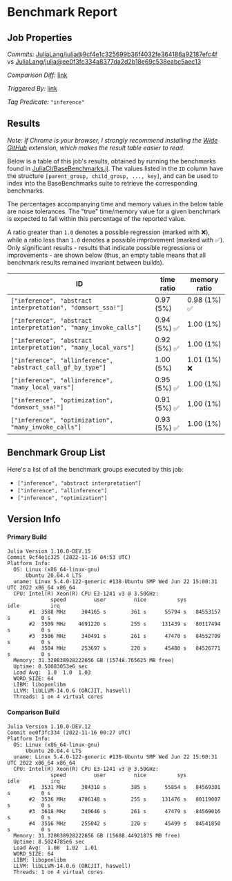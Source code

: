 # Benchmark Report

## Job Properties

*Commits:* [JuliaLang/julia@9cf4e1c325699b36f4032fe364186a92187efc4f](https://github.com/JuliaLang/julia/commit/9cf4e1c325699b36f4032fe364186a92187efc4f) vs [JuliaLang/julia@ee0f3fc334a8377da2d2b18e69c538eabc5aec13](https://github.com/JuliaLang/julia/commit/ee0f3fc334a8377da2d2b18e69c538eabc5aec13)

*Comparison Diff:* [link](https://github.com/JuliaLang/julia/compare/ee0f3fc334a8377da2d2b18e69c538eabc5aec13..9cf4e1c325699b36f4032fe364186a92187efc4f)

*Triggered By:* [link](https://github.com/JuliaLang/julia/pull/41199#issuecomment-1316344578)

*Tag Predicate:* `"inference"`

## Results

*Note: If Chrome is your browser, I strongly recommend installing the [Wide GitHub](https://chrome.google.com/webstore/detail/wide-github/kaalofacklcidaampbokdplbklpeldpj?hl=en)
extension, which makes the result table easier to read.*

Below is a table of this job's results, obtained by running the benchmarks found in
[JuliaCI/BaseBenchmarks.jl](https://github.com/JuliaCI/BaseBenchmarks.jl). The values
listed in the `ID` column have the structure `[parent_group, child_group, ..., key]`,
and can be used to index into the BaseBenchmarks suite to retrieve the corresponding
benchmarks.

The percentages accompanying time and memory values in the below table are noise tolerances. The "true"
time/memory value for a given benchmark is expected to fall within this percentage of the reported value.

A ratio greater than `1.0` denotes a possible regression (marked with :x:), while a ratio less
than `1.0` denotes a possible improvement (marked with :white_check_mark:). Only significant results - results
that indicate possible regressions or improvements - are shown below (thus, an empty table means that all
benchmark results remained invariant between builds).

| ID | time ratio | memory ratio |
|----|------------|--------------|
| `["inference", "abstract interpretation", "domsort_ssa!"]` | 0.97 (5%)  | 0.98 (1%) :white_check_mark: |
| `["inference", "abstract interpretation", "many_invoke_calls"]` | 0.94 (5%) :white_check_mark: | 1.00 (1%)  |
| `["inference", "abstract interpretation", "many_local_vars"]` | 0.92 (5%) :white_check_mark: | 1.00 (1%)  |
| `["inference", "allinference", "abstract_call_gf_by_type"]` | 1.00 (5%)  | 1.01 (1%) :x: |
| `["inference", "allinference", "many_local_vars"]` | 0.95 (5%) :white_check_mark: | 1.00 (1%)  |
| `["inference", "optimization", "domsort_ssa!"]` | 0.91 (5%) :white_check_mark: | 1.00 (1%)  |
| `["inference", "optimization", "many_invoke_calls"]` | 0.93 (5%) :white_check_mark: | 1.00 (1%)  |

## Benchmark Group List

Here's a list of all the benchmark groups executed by this job:

- `["inference", "abstract interpretation"]`
- `["inference", "allinference"]`
- `["inference", "optimization"]`

## Version Info

#### Primary Build

```
Julia Version 1.10.0-DEV.15
Commit 9cf4e1c325 (2022-11-16 04:53 UTC)
Platform Info:
  OS: Linux (x86_64-linux-gnu)
      Ubuntu 20.04.4 LTS
  uname: Linux 5.4.0-122-generic #138-Ubuntu SMP Wed Jun 22 15:00:31 UTC 2022 x86_64 x86_64
  CPU: Intel(R) Xeon(R) CPU E3-1241 v3 @ 3.50GHz: 
              speed         user         nice          sys         idle          irq
       #1  3588 MHz     304165 s        361 s      55794 s   84553157 s          0 s
       #2  3509 MHz    4691220 s        255 s     131439 s   80117494 s          0 s
       #3  3506 MHz     340491 s        261 s      47470 s   84552709 s          0 s
       #4  3504 MHz     253697 s        220 s      45480 s   84526771 s          0 s
  Memory: 31.320838928222656 GB (15748.765625 MB free)
  Uptime: 8.50083053e6 sec
  Load Avg:  1.0  1.0  1.03
  WORD_SIZE: 64
  LIBM: libopenlibm
  LLVM: libLLVM-14.0.6 (ORCJIT, haswell)
  Threads: 1 on 4 virtual cores

```

#### Comparison Build

```
Julia Version 1.10.0-DEV.12
Commit ee0f3fc334 (2022-11-16 00:27 UTC)
Platform Info:
  OS: Linux (x86_64-linux-gnu)
      Ubuntu 20.04.4 LTS
  uname: Linux 5.4.0-122-generic #138-Ubuntu SMP Wed Jun 22 15:00:31 UTC 2022 x86_64 x86_64
  CPU: Intel(R) Xeon(R) CPU E3-1241 v3 @ 3.50GHz: 
              speed         user         nice          sys         idle          irq
       #1  3531 MHz     304318 s        385 s      55854 s   84569301 s          0 s
       #2  3536 MHz    4706148 s        255 s     131476 s   80119007 s          0 s
       #3  3618 MHz     340646 s        261 s      47479 s   84569016 s          0 s
       #4  3516 MHz     255042 s        220 s      45499 s   84541850 s          0 s
  Memory: 31.320838928222656 GB (15608.44921875 MB free)
  Uptime: 8.5024785e6 sec
  Load Avg:  1.08  1.02  1.01
  WORD_SIZE: 64
  LIBM: libopenlibm
  LLVM: libLLVM-14.0.6 (ORCJIT, haswell)
  Threads: 1 on 4 virtual cores

```
